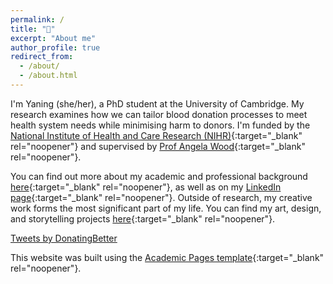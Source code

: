 ```yaml
---
permalink: /
title: "👋"
excerpt: "About me"
author_profile: true
redirect_from: 
  - /about/
  - /about.html
---
```


I'm Yaning (she/her), a PhD student at the University of Cambridge. My research examines how we can tailor blood donation processes to meet health system needs while minimising harm to donors. I'm funded by the [National Institute of Health and Care Research (NIHR)](https://www.nihr.ac.uk/){:target="_blank" rel="noopener"} and supervised by [Prof Angela Wood](https://www.phpc.cam.ac.uk/people/ceu-group/ceu-senior-academic-staff/angela-wood/){:target="_blank" rel="noopener"}.

You can find out more about my academic and professional background [here](https://donatingbetter.github.io/cv/){:target="_blank" rel="noopener"}, as well as on my [LinkedIn page](https://www.linkedin.com/in/yaning-wu/){:target="_blank" rel="noopener"}. Outside of research, my creative work forms the most significant part of my life. You can find my art, design, and storytelling projects [here](https://donatingbetter.github.io/creative-portfolio/){:target="_blank" rel="noopener"}. 

<a class="twitter-timeline" data-theme="light" href="https://twitter.com/DonatingBetter?ref_src=twsrc%5Etfw">Tweets by DonatingBetter</a> <script async src="https://platform.twitter.com/widgets.js" charset="utf-8"></script>

This website was built using the [Academic Pages template](https://academicpages.github.io/){:target="_blank" rel="noopener"}. 
